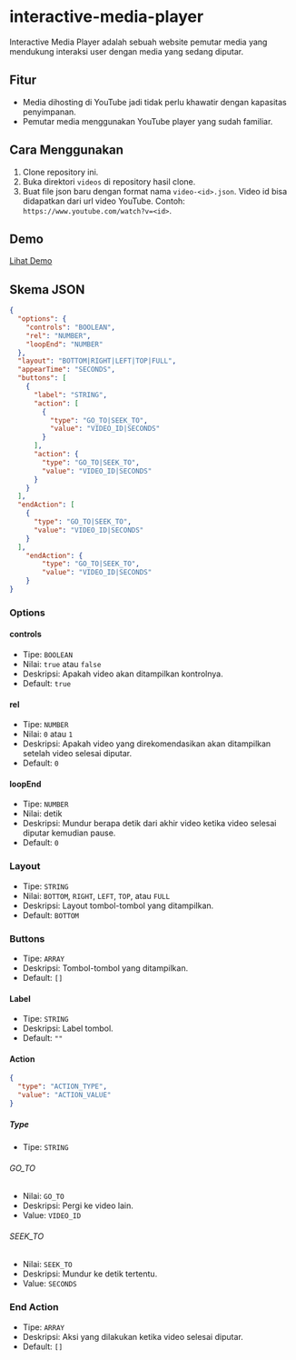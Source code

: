# interactive-media-player
Interactive Media Player adalah sebuah website
pemutar media yang mendukung interaksi user dengan
media yang sedang diputar.

## Fitur
- Media dihosting di YouTube jadi tidak perlu
  khawatir dengan kapasitas penyimpanan.
- Pemutar media menggunakan YouTube player yang
  sudah familiar.

## Cara Menggunakan
1. Clone repository ini.
2. Buka direktori `videos` di repository hasil clone.
3. Buat file json baru dengan format nama `video-<id>.json`.
   Video id bisa didapatkan dari url video YouTube. Contoh:
   `https://www.youtube.com/watch?v=<id>`.

## Demo
[Lihat Demo](https://sunarya-thito.github.io/interactive-media-player?v=SePNp6lxLWI)

## Skema JSON
```json
{
  "options": {
    "controls": "BOOLEAN",
    "rel": "NUMBER",
    "loopEnd": "NUMBER"
  },
  "layout": "BOTTOM|RIGHT|LEFT|TOP|FULL",
  "appearTime": "SECONDS",
  "buttons": [
    {
      "label": "STRING",
      "action": [
        {
          "type": "GO_TO|SEEK_TO",
          "value": "VIDEO_ID|SECONDS"
        }
      ],
      "action": {
        "type": "GO_TO|SEEK_TO",
        "value": "VIDEO_ID|SECONDS"
      }
    }
  ],
  "endAction": [
    {
      "type": "GO_TO|SEEK_TO",
      "value": "VIDEO_ID|SECONDS"
    }
  ],
    "endAction": {
        "type": "GO_TO|SEEK_TO",
        "value": "VIDEO_ID|SECONDS"
    }
}
```

### Options
#### controls
- Tipe: `BOOLEAN`
- Nilai: `true` atau `false`
- Deskripsi: Apakah video akan ditampilkan kontrolnya.
- Default: `true`

#### rel
- Tipe: `NUMBER`
- Nilai: `0` atau `1`
- Deskripsi: Apakah video yang direkomendasikan akan
  ditampilkan setelah video selesai diputar.
- Default: `0`

#### loopEnd
- Tipe: `NUMBER`
- Nilai: detik
- Deskripsi: Mundur berapa detik dari akhir video
  ketika video selesai diputar kemudian pause.
- Default: `0`

### Layout
- Tipe: `STRING`
- Nilai: `BOTTOM`, `RIGHT`, `LEFT`, `TOP`, atau `FULL`
- Deskripsi: Layout tombol-tombol yang ditampilkan.
- Default: `BOTTOM`

### Buttons
- Tipe: `ARRAY`
- Deskripsi: Tombol-tombol yang ditampilkan.
- Default: `[]`

#### Label
- Tipe: `STRING`
- Deskripsi: Label tombol.
- Default: `""`

#### Action
```json
{
  "type": "ACTION_TYPE",
  "value": "ACTION_VALUE"
}
```

##### Type
- Tipe: `STRING`
###### GO_TO
- Nilai: `GO_TO`
- Deskripsi: Pergi ke video lain.
- Value: `VIDEO_ID`
###### SEEK_TO
- Nilai: `SEEK_TO`
- Deskripsi: Mundur ke detik tertentu.
- Value: `SECONDS`

### End Action
- Tipe: `ARRAY`
- Deskripsi: Aksi yang dilakukan ketika video selesai diputar.
- Default: `[]`

